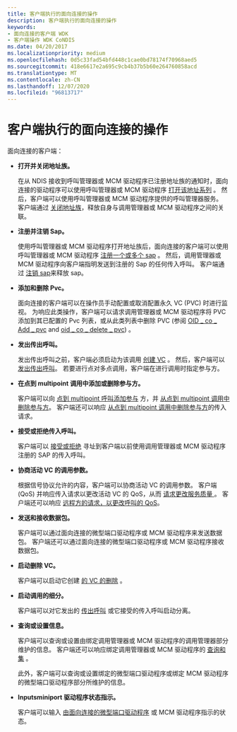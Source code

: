 ```yaml
---
title: 客户端执行的面向连接的操作
description: 客户端执行的面向连接的操作
keywords:
- 面向连接的客户端 WDK
- 客户端操作 WDK CoNDIS
ms.date: 04/20/2017
ms.localizationpriority: medium
ms.openlocfilehash: 0d5c33fad54bfd448c1cae0bd78174f70968aed5
ms.sourcegitcommit: 418e6617e2a695c9cb4b37b5b60e264760858acd
ms.translationtype: MT
ms.contentlocale: zh-CN
ms.lasthandoff: 12/07/2020
ms.locfileid: "96813717"
---
```

# <a name="connection-oriented-operations-performed-by-clients"></a>客户端执行的面向连接的操作





面向连接的客户端：

-   **打开并关闭地址族。**

    在从 NDIS 接收到呼叫管理器或 MCM 驱动程序已注册地址族的通知时，面向连接的驱动程序可以使用呼叫管理器或 MCM 驱动程序 [打开该地址系列](registering-and-opening-an-address-family.md) 。 然后，客户端可以使用呼叫管理器或 MCM 驱动程序提供的呼叫管理器服务。 客户端通过 [关闭地址族](closing-an-address-family.md)，释放自身与调用管理器或 MCM 驱动程序之间的关联。

-   **注册并注销 Sap。**

    使用呼叫管理器或 MCM 驱动程序打开地址族后，面向连接的客户端可以使用呼叫管理器或 MCM 驱动程序 [注册一个或多个 sap](registering-a-sap.md) 。 然后，调用管理器或 MCM 驱动程序向客户端指明发送到注册的 Sap 的任何传入呼叫。 客户端通过 [注销 sap](deregistering-a-sap.md)来释放 sap。

-   **添加和删除 Pvc。**

    面向连接的客户端可以在操作员手动配置或取消配置永久 VC (PVC) 时进行监视。 为响应此类操作，客户端可以请求调用管理器或 MCM 驱动程序将 PVC 添加到其已配置的 Pvc 列表，或从此类列表中删除 PVC (参阅 [OID \_ co \_ Add \_ pvc](./oid-co-add-pvc.md) and [oid \_ co \_ delete \_ pvc](./oid-co-delete-pvc.md)) 。

-   **发出传出呼叫。**

    发出传出呼叫之前，客户端必须启动为该调用 [创建 VC](creating-a-vc.md) 。 然后，客户端可以 [发出传出呼叫](making-a-call.md)。 若要进行点对多点调用，客户端在进行调用时指定参与方。

-   **在点到 multipoint 调用中添加或删除参与方。**

    客户端可以向 [点到 multipoint 呼叫添加参与](adding-a-party-to-a-multipoint-call.md) 方，并 [从点到 multipoint 调用中删除参与方](dropping-a-party-from-a-multipoint-call.md)。 客户端还可以响应 [从点到 multipoint 调用中删除参与方](incoming-request-to-drop-a-party-from-a-multipoint-call.md)的传入请求。

-   **接受或拒绝传入呼叫。**

    客户端可以 [接受或拒绝](indicating-an-incoming-call.md) 寻址到客户端以前使用调用管理器或 MCM 驱动程序注册的 SAP 的传入呼叫。

-   **协商活动 VC 的调用参数。**

    根据信号协议允许的内容，客户端可以协商活动 VC 的调用参数。 客户端 (QoS) 并响应传入请求以更改活动 VC 的 QoS，从而 [请求更改服务质量 ](client-initiated-request-to-change-call-parameters.md) 。 客户端还可以响应 [远程方的请求，以更改呼叫的 QoS](incoming-request-to-change-call-parameters.md)。

-   **发送和接收数据包。**

    客户端可以通过面向连接的微型端口驱动程序或 MCM 驱动程序来发送数据包。 客户端还可以通过面向连接的微型端口驱动程序或 MCM 驱动程序接收数据包。

-   **启动删除 VC。**

    客户端可以启动它创建 [的 VC 的删除](deleting-a-vc.md) 。

-   **启动调用的细分。**

    客户端可以对它发出的 [传出呼叫](client-initiated-request-to-close-a-call.md) 或它接受的传入呼叫启动分离。

-   **查询或设置信息。**

    客户端可以查询或设置由绑定调用管理器或 MCM 驱动程序的调用管理器部分维护的信息。 客户端还可以响应绑定调用管理器或 MCM 驱动程序的 [查询和集](querying-or-setting-information.md) 。

    此外，客户端可以查询或设置绑定的微型端口驱动程序或绑定 MCM 驱动程序的微型端口驱动程序部分所维护的信息。

-   **Inputsminiport 驱动程序状态指示。**

    客户端可以输入 [由面向连接的微型端口驱动程序](indicating-miniport-driver-status.md) 或 MCM 驱动程序指示的状态。

 

